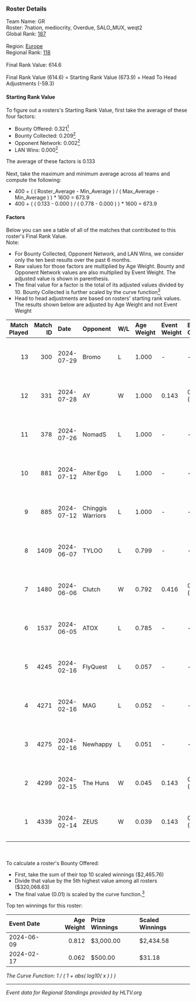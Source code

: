 ### Roster Details<br />
Team Name: GR<br />
Roster: 7nation, mediocrity, Overdue, SALO_MUX, weqt2<br />
Global Rank: [187](../standings_global.md)<br />
<br />
Region: [Europe]( ../standings_europe.md)<br />
Regional Rank: [118]( ../standings_europe.md)<br />
<br />
Final Rank Value:  614.6<br />
<br />
Final Rank Value (614.6) = Starting Rank Value (673.9) + Head To Head Adjustments (-59.3)<br />

#### Starting Rank Value<br />
To figure out a rosters's Starting Rank Value, first take the average of these four factors:<br />
- Bounty Offered: 0.321[<sup>1</sup>](#table2)
- Bounty Collected: 0.209[<sup>2</sup>](#table1)
- Opponent Network: 0.002[<sup>2</sup>](#table1)
- LAN Wins: 0.000[<sup>2</sup>](#table1)

The average of these factors is 0.133<br />
<br />
Next, take the maximum and minimum average across all teams and compute the following:<br />
- 400 + ( ( Roster_Average - Min_Average ) / ( Max_Average - Min_Average ) ) * 1600 = 673.9
- 400 + ( ( 0.133 - 0.000 ) / ( 0.778 - 0.000 ) ) * 1600 = 673.9


#### Factors<br />
Below you can see a table of all of the matches that contributed to this roster's Final Rank Value.<br />
Note:<br />

- For Bounty Collected, Opponent Network, and LAN Wins, we consider only the ten best results over the past 6 months.
- Raw values for those factors are multiplied by Age Weight. Bounty and Opponent Network values are also multiplied by Event Weight. The adjusted value is shown in parenthesis.
- The final value for a factor is the total of its adjusted values divided by 10. Bounty Collected is further scaled by the curve function[<sup>3</sup>](#curveFunction)
- Head to head adjustments are based on rosters' starting rank values. The results shown below are adjusted by Age Weight and not Event Weight
<span id="table1"></span><br />


| Match Played | Match ID | Date       | Opponent          | W/L | Age Weight | Event Weight | Bounty Collected | Opponent Network | LAN Wins  | H2H Adj. | Roster                                        |
| -: | -: | :- | :- | :- | :- | :- | :- | :- | :- | -: | :- |
|           13 |      300 | 2024-07-29 | Bromo             | L   | 1.000      | -            | -                | -                | -         |   -20.20 | 7nation, mediocrity, Overdue, SALO_MUX, weqt2 |
|           12 |      331 | 2024-07-28 | AY                | W   | 1.000      | 0.143        | 0.000 (0.000)    | 0.000 (0.000)    | 0 (0.000) |     6.67 | 7nation, mediocrity, Overdue, SALO_MUX, weqt2 |
|           11 |      378 | 2024-07-26 | NomadS            | L   | 1.000      | -            | -                | -                | -         |   -20.99 | 7nation, mediocrity, Overdue, SALO_MUX, weqt2 |
|           10 |      881 | 2024-07-12 | Alter Ego         | L   | 1.000      | -            | -                | -                | -         |   -21.49 | 7nation, mediocrity, Runnin, SALO_MUX, weqt2  |
|            9 |      885 | 2024-07-12 | Chinggis Warriors | L   | 1.000      | -            | -                | -                | -         |    -4.43 | 7nation, mediocrity, Runnin, SALO_MUX, weqt2  |
|            8 |     1409 | 2024-06-07 | TYLOO             | L   | 0.799      | -            | -                | -                | -         |    -3.85 | mediocrity, qqGOD, SALO_MUX, uwrr, weqt2      |
|            7 |     1480 | 2024-06-06 | Clutch            | W   | 0.792      | 0.416        | 0.005 (0.002)    | 0.060 (0.020)    | 0 (0.000) |    12.81 | mediocrity, qqGOD, SALO_MUX, uwrr, weqt2      |
|            6 |     1537 | 2024-06-05 | ATOX              | L   | 0.785      | -            | -                | -                | -         |    -5.80 | mediocrity, qqGOD, Runnin, SALO_MUX, weqt2    |
|            5 |     4245 | 2024-02-16 | FlyQuest          | L   | 0.057      | -            | -                | -                | -         |    -0.12 | mediocrity, qqGOD, Reminder, SALO_MUX, weqt2  |
|            4 |     4271 | 2024-02-16 | MAG               | L   | 0.052      | -            | -                | -                | -         |    -1.22 | mediocrity, qqGOD, Reminder, SALO_MUX, weqt2  |
|            3 |     4275 | 2024-02-16 | Newhappy          | L   | 0.051      | -            | -                | -                | -         |    -1.17 | mediocrity, qqGOD, Reminder, SALO_MUX, weqt2  |
|            2 |     4299 | 2024-02-15 | The Huns          | W   | 0.045      | 0.143        | 0.000 (0.000)    | 0.001 (0.000)    | 0 (0.000) |     0.25 | mediocrity, qqGOD, Reminder, SALO_MUX, weqt2  |
|            1 |     4339 | 2024-02-14 | ZEUS              | W   | 0.039      | 0.143        | 0.000 (0.000)    | 0.000 (0.000)    | 0 (0.000) |     0.22 | mediocrity, qqGOD, Reminder, SALO_MUX, weqt2  |

<br />
<span id="table2"></span><br />
To calculate a roster's Bounty Offered:<br />

- First, take the sum of their top 10 scaled winnings ($2,465.76)
- Divide that value by the 5th highest value among all rosters ($320,068.63)
- The final value (0.01) is scaled by the curve function.[<sup>3</sup>](#curveFunction)

Top ten winnings for this roster:<br />

| Event Date | Age Weight | Prize Winnings | Scaled Winnings |
| :- | -: | :- | :- |
| 2024-06-09 |      0.812 | $3,000.00      | $2,434.58       |
| 2024-02-17 |      0.062 | $500.00        | $31.18          |


<span id="curveFunction"></span>_The Curve Function: 1 / ( 1 + abs( log10( x ) ) )_<br />

---
_Event data for Regional Standings provided by HLTV.org_<br />
